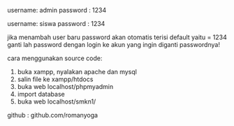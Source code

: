 username: admin
password : 1234


username: siswa
password : 1234

jika menambah user baru
password akan otomatis terisi default yaitu = 1234
ganti lah password dengan login ke akun yang ingin diganti passwordnya!

cara menggunakan source code:
1. buka xampp, nyalakan apache dan mysql
2. salin file ke xampp/htdocs
3. buka web localhost/phpmyadmin
4. import database
5. buka web localhost/smkn1/

github : github.com/romanyoga